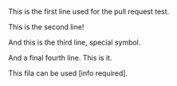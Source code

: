 This is the first line used for the pull request test.

This is the second line!

And this is the third line, special symbol.

And a final fourth line. This is it.

This fila can be used [info required].